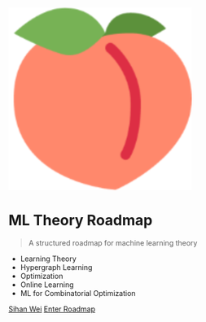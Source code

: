 ![](_media/favicon.svg)

# ML Theory Roadmap

> A structured roadmap for machine learning theory

- Learning Theory  
- Hypergraph Learning
- Optimization  
- Online Learning  
- ML for Combinatorial Optimization

[Sihan Wei](https://sihanwei.org)
[Enter Roadmap](#welcome)
